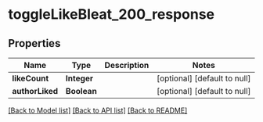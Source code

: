 # toggleLikeBleat_200_response
## Properties

| Name | Type | Description | Notes |
|------------ | ------------- | ------------- | -------------|
| **likeCount** | **Integer** |  | [optional] [default to null] |
| **authorLiked** | **Boolean** |  | [optional] [default to null] |

[[Back to Model list]](../README.md#documentation-for-models) [[Back to API list]](../README.md#documentation-for-api-endpoints) [[Back to README]](../README.md)


